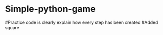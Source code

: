 # Simple-python-game
#Practice code is clearly explain how every step has been created
#Added square
